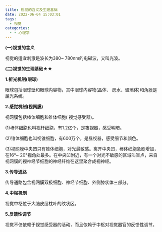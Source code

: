 ```yaml
---
title: 视觉的含义及生理基础
date: 2022-06-04 15:03:01
tags:
  - 视觉
categories:
  - - 心理学
---
```


**(一)视觉的含义**

视觉的适宜刺激是波长为380~ 780nm的电磁波，又叫光波。



**(二)视觉的生理基础★★**

**1.折光机制(眼球)**

眼球包括眼球壁和眼球内容物，其中眼球内容物(晶体、 房水、玻璃体)和角膜是屈光系统。



**2.感觉机制(视网膜)**

视网膜包括棒体细胞和锥体细胞( 视觉感受器)。

(1)棒体细胞也叫视杆细胞，有1.2亿个，是夜视器，感受明暗。

(2)锥体细胞也叫视锥细胞，有600万个，是昼视器，感受细节和颜色。

(3)视网膜中央凹只有锥体细胞，对光最敏感。离开中央凹，棒体细胞急剧增加，在16°~ 20°视角处最多。在中央凹附近，有一个对光不敏感的区域叫盲点，来自视网膜的视神经节细胞的神经纤维在这里聚合成视神经。



**3.传导通路**

传导通路包含视网膜双极细胞、神经节细胞、外侧膝状体三部分。



**4.中枢机制**

视觉中枢位于大脑皮层枕叶的纹状区。



**5.反馈性调节**

视觉不仅依赖于视觉感受器的活动，而且依赖于中枢对视觉器官的反馈性调节。
